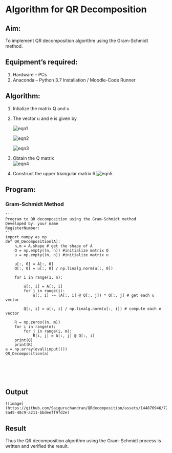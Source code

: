 # Algorithm for QR Decomposition
## Aim:
To implement QR decomposition algorithm using the Gram-Schmidt method.
## Equipment’s required:
1.	Hardware – PCs
2.	Anaconda – Python 3.7 Installation / Moodle-Code Runner
## Algorithm:
1.	Intialize the matrix Q and u
2.	The vector u and e is given by

    ![eqn1](./ex4.jpg)

    ![eqn2](./ex6.jpg)

    ![eqn3](./ex3.jpg)

3.	Obtain the Q matrix   
    ![eqn4](./ex1.jpg)
4.	Construct the upper triangular matrix R
    ![eqn5](./ex2.jpg)



## Program:
### Gram-Schmidt Method
```
''' 
Program to QR decomposition using the Gram-Schmidt method
Developed by: your name
RegisterNumber: 
'''
import numpy as np
def QR_Decomposition(A):
    n,m = A.shape # get the shape of A 
    Q = np.empty((n, n)) #initialize matrix Q
    u = np.empty((n, n)) #initialize matrix u
    
    u[:, 0] = A[:, 0]
    Q[:, 0] = u[:, 0] / np.linalg.norm(u[:, 0])
    
    for i in range(1, n):
        
        u[:, i] = A[:, i]
        for j in range(i):
            u[:, i] -= (A[:, i] @ Q[:, j]) * Q[:, j] # get each u vector
            
        Q[:, i] = u[:, i] / np.linalg.norm(u[:, i]) # compute each e vector    
            
    R = np.zeros((n, m))
    for i in range(n):
        for j in range(i, m):
            R[i, j] = A[:, j] @ Q[:, i]
    print(Q)
    print(R)
a = np.array(eval(input()))
QR_Decomposition(a)






```

## Output
```
![image](https://github.com/Saiguruchandran/QRdecomposition/assets/144870946/72d10f8e-5a45-48c9-a211-bbdeeff9fd2e)

```

## Result
Thus the QR decomposition algorithm using the Gram-Schmidt process is written and verified the result.
